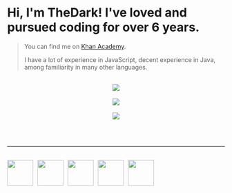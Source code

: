 <h1>Hi, I'm TheDark! I've loved and pursued coding for over 6 years.</h1>

> You can find me on <a href="https://www.khanacademy.org/profile/OnlyTheDark/projects">Khan Academy</a>.
>
> I have a lot of experience in JavaScript, decent experience in Java, among familiarity in many other languages.

<br>

<div align="center">
    <div>
        <a href="https://github.com/anuraghazra/github-readme-stats#github-stats-card">
            <img src="https://github-readme-stats.vercel.app/api?username=99thedark&show_icons=true&theme=tokyonight">
        </a>
        <br><br>
        <a href="https://git.io/streak-stats">
            <img src="https://streak-stats.demolab.com?user=99thedark&theme=tokyonight">
        </a>
        <br><br>
        <a href="https://github.com/anuraghazra/github-readme-stats#top-languages-card">
            <img src="https://github-readme-stats.vercel.app/api/top-langs/?username=99thedark&layout=compact&theme=tokyonight&langs_count=10&hide=shell">
        </a>
    </div>
</div>

<br><br>

<hr>

<br>

<div align="center" style="display: flex;gap: 10px;">
    <img src="https://cdn.jsdelivr.net/gh/devicons/devicon/icons/javascript/javascript-original.svg" height="60px" />
    <img src="https://cdn.jsdelivr.net/gh/devicons/devicon/icons/python/python-original.svg" height="60px" />
    <img src="https://cdn.jsdelivr.net/gh/devicons/devicon/icons/java/java-original.svg" height="60px" />
    <img src="https://cdn.jsdelivr.net/gh/devicons/devicon/icons/html5/html5-original.svg" height="60px" />
    <img src="https://cdn.cdnlogo.com/logos/c/18/css.svg" height="60px" />
</div>

<br>
